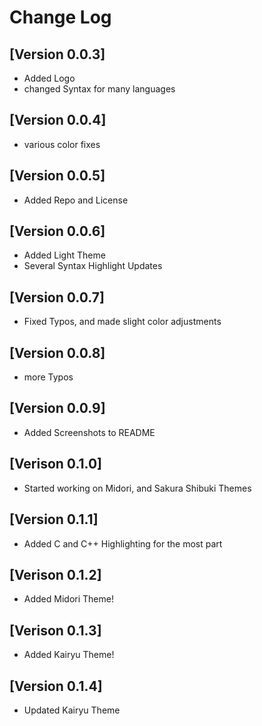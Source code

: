# Change Log

## [Version 0.0.3]

- Added Logo
- changed Syntax for many languages

## [Version 0.0.4]

- various color fixes

## [Version 0.0.5]

- Added Repo and License

## [Version 0.0.6]

- Added Light Theme
- Several Syntax Highlight Updates

## [Version 0.0.7]

- Fixed Typos, and made slight color adjustments

## [Version 0.0.8]

- more Typos

## [Version 0.0.9]

- Added Screenshots to README

## [Verison 0.1.0]

- Started working on Midori, and Sakura Shibuki Themes

## [Version 0.1.1]

- Added C and C++ Highlighting for the most part

## [Verison 0.1.2]

- Added Midori Theme!

## [Verison 0.1.3]

- Added Kairyu Theme!

## [Version 0.1.4]

- Updated Kairyu Theme